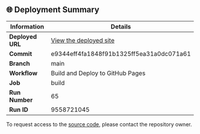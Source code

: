 ## 🌐 Deployment Summary

| Information | Details |
|-------------|---------|
| **Deployed URL** | [View the deployed site](https://First-Matter.github.io/public-demo) |
| **Commit** | e9344eff4fa1848f91b1325ff5ea31a0dc071a61 |
| **Branch** | main |
| **Workflow** | Build and Deploy to GitHub Pages |
| **Job** | build |
| **Run Number** | 65 |
| **Run ID** | 9558721045 |

To request access to the [source code](https://github.com/First-Matter/flappy-jam-2024), please contact the repository owner.
